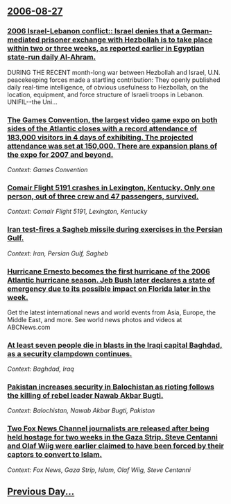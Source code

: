 ## [2006-08-27](/news/2006/08/27/index.md)

### [ 2006 Israel-Lebanon conflict:: Israel denies that a German-mediated prisoner exchange with Hezbollah is to take place within two or three weeks, as reported earlier in Egyptian state-run daily Al-Ahram. ](/news/2006/08/27/2006-israel-lebanon-conflict-israel-denies-that-a-german-mediated-prisoner-exchange-with-hezbollah-is-to-take-place-within-two-or-three-w.md)
DURING THE RECENT month-long war between Hezbollah and Israel, U.N. peacekeeping forces made a startling contribution: They openly published daily real-time intelligence, of obvious usefulness to Hezbollah, on the location, equipment, and force structure of Israeli troops in Lebanon. UNIFIL--the Uni...

### [ The Games Convention, the largest video game expo on both sides of the Atlantic closes with a record attendance of 183,000 visitors in 4 days of exhibiting. The projected attendance was set at 150,000. There are expansion plans of the expo for 2007 and beyond. ](/news/2006/08/27/the-games-convention-the-largest-video-game-expo-on-both-sides-of-the-atlantic-closes-with-a-record-attendance-of-183-000-visitors-in-4-da.md)
_Context: Games Convention_

### [ Comair Flight 5191 crashes in Lexington, Kentucky. Only one person, out of three crew and 47 passengers, survived. ](/news/2006/08/27/comair-flight-5191-crashes-in-lexington-kentucky-only-one-person-out-of-three-crew-and-47-passengers-survived.md)
_Context: Comair Flight 5191, Lexington, Kentucky_

### [ Iran test-fires a Sagheb missile during exercises in the Persian Gulf. ](/news/2006/08/27/iran-test-fires-a-sagheb-missile-during-exercises-in-the-persian-gulf.md)
_Context: Iran, Persian Gulf, Sagheb_

### [ Hurricane Ernesto becomes the first hurricane of the 2006 Atlantic hurricane season. Jeb Bush later declares a state of emergency due to its possible impact on Florida later in the week. ](/news/2006/08/27/hurricane-ernesto-becomes-the-first-hurricane-of-the-2006-atlantic-hurricane-season-jeb-bush-later-declares-a-state-of-emergency-due-to-it.md)
Get the latest international news and world events from Asia, Europe, the Middle East, and more. See world news photos and videos at ABCNews.com

### [ At least seven people die in blasts in the Iraqi capital Baghdad, as a security clampdown continues.](/news/2006/08/27/at-least-seven-people-die-in-blasts-in-the-iraqi-capital-baghdad-as-a-security-clampdown-continues.md)
_Context: Baghdad, Iraq_

### [ Pakistan increases security in Balochistan as rioting follows the killing of rebel leader Nawab Akbar Bugti.](/news/2006/08/27/pakistan-increases-security-in-balochistan-as-rioting-follows-the-killing-of-rebel-leader-nawab-akbar-bugti.md)
_Context: Balochistan, Nawab Akbar Bugti, Pakistan_

### [ Two Fox News Channel journalists are released after being held hostage for two weeks in the Gaza Strip. Steve Centanni and Olaf Wiig were earlier claimed to have been forced by their captors to convert to Islam. ](/news/2006/08/27/two-fox-news-channel-journalists-are-released-after-being-held-hostage-for-two-weeks-in-the-gaza-strip-steve-centanni-and-olaf-wiig-were-e.md)
_Context: Fox News, Gaza Strip, Islam, Olaf Wiig, Steve Centanni_

## [Previous Day...](/news/2006/08/26/index.md)

